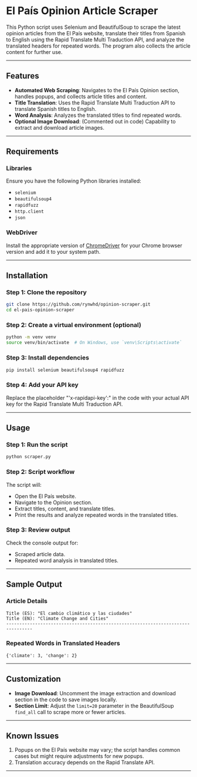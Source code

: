 # El País Opinion Article Scraper

This Python script uses Selenium and BeautifulSoup to scrape the latest opinion articles from the El País website, translate their titles from Spanish to English using the Rapid Translate Multi Traduction API, and analyze the translated headers for repeated words. The program also collects the article content for further use.

---

## Features

- **Automated Web Scraping**: Navigates to the El País Opinion section, handles popups, and collects article titles and content.
- **Title Translation**: Uses the Rapid Translate Multi Traduction API to translate Spanish titles to English.
- **Word Analysis**: Analyzes the translated titles to find repeated words.
- **Optional Image Download**: (Commented out in code) Capability to extract and download article images.

---

## Requirements

### Libraries

Ensure you have the following Python libraries installed:

- `selenium`
- `beautifulsoup4`
- `rapidfuzz`
- `http.client`
- `json`

### WebDriver

Install the appropriate version of [ChromeDriver](https://sites.google.com/a/chromium.org/chromedriver/) for your Chrome browser version and add it to your system path.

---

## Installation

### Step 1: Clone the repository
```bash
git clone https://github.com/rynwhd/opinion-scraper.git
cd el-pais-opinion-scraper
```

### Step 2: Create a virtual environment (optional)
```bash
python -m venv venv
source venv/bin/activate  # On Windows, use `venv\Scripts\activate`
```

### Step 3: Install dependencies
```bash
pip install selenium beautifulsoup4 rapidfuzz
```

### Step 4: Add your API key
Replace the placeholder  "'x-rapidapi-key':" in the code with your actual API key for the Rapid Translate Multi Traduction API.

---

## Usage

### Step 1: Run the script
```bash
python scraper.py
```

### Step 2: Script workflow

The script will:
- Open the El País website.
- Navigate to the Opinion section.
- Extract titles, content, and translate titles.
- Print the results and analyze repeated words in the translated titles.

### Step 3: Review output

Check the console output for:
- Scraped article data.
- Repeated word analysis in translated titles.

---

## Sample Output

### Article Details
```text
Title (ES): "El cambio climático y las ciudades"
Title (EN): "Climate Change and Cities"
--------------------------------------------------------------------------------
```

### Repeated Words in Translated Headers
```text
{'climate': 3, 'change': 2}
```

---

## Customization

- **Image Download**: Uncomment the image extraction and download section in the code to save images locally.
- **Section Limit**: Adjust the `limit=20` parameter in the BeautifulSoup `find_all` call to scrape more or fewer articles.

---

## Known Issues

1. Popups on the El País website may vary; the script handles common cases but might require adjustments for new popups.
2. Translation accuracy depends on the Rapid Translate API.

---
